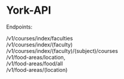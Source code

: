 # York-API

Endpoints:

/v1/courses/index/faculties \
/v1/courses/index/(faculty) \
/v1/courses/index/(faculty)/(subject)/courses \
/v1/food-areas/location,  \
/v1/food-areas/food/all \
/v1/food-areas/(location)







